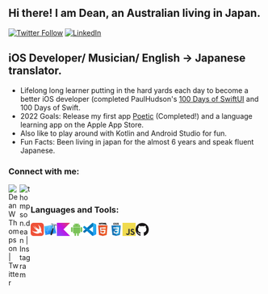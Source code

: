 ## Hi there! I am Dean, an Australian living in Japan.  

[![Twitter Follow](https://img.shields.io/twitter/follow/DeanWThompson?color=1DA1F2&logo=twitter&style=for-the-badge)](https://twitter.com/intent/follow?original_referer=https%3A%2F%2Fgithub.com%2FDeanWThompson&screen_name=DeanWThompson)
[![LinkedIn](https://img.shields.io/badge/LinkedIn-0077B5?style=for-the-badge&logo=linkedin&logoColor=white)](https://www.linkedin.com/in/deanwthompson/)


## iOS Developer/ Musician/ English -> Japanese translator. 

- Lifelong long learner putting in the hard yards each day to become a better iOS developer (completed PaulHudson's [100 Days of SwiftUI](https://github.com/thompson-dean/100-Days-of-SwiftUI) and 100 Days of Swift.
- 2022 Goals: Release my first app [Poetic](https://github.com/thompson-dean/Poetic) (Completed!) and a language learning app on the Apple App Store.
- Also like to play around with Kotlin and Android Studio for fun.
- Fun Facts: Been living in japan for the almost 6 years and speak fluent Japanese. 

### Connect with me:

[<img align="left" alt="DeanWThompson | Twitter" width="22px" src="https://cdn.jsdelivr.net/npm/simple-icons@v3/icons/twitter.svg" />][twitter]
[<img align="left" alt="thompson.dean | Instagram" width="22px" src="https://cdn.jsdelivr.net/npm/simple-icons@v3/icons/instagram.svg" />][instagram]

<br />

### Languages and Tools:

<img align="left" alt="Swift" width="26px" src="https://raw.githubusercontent.com/github/explore/80688e429a7d4ef2fca1e82350fe8e3517d3494d/topics/swift/swift.png" />
<img align="left" alt="Xcode" width="26px" src="https://raw.githubusercontent.com/github/explore/80688e429a7d4ef2fca1e82350fe8e3517d3494d/topics/xcode/xcode.png" />
<img align="left" alt="Kotlin" width="26px" src="https://raw.githubusercontent.com/github/explore/80688e429a7d4ef2fca1e82350fe8e3517d3494d/topics/kotlin/kotlin.png" />
<img align="left" alt="Android Studio" width="26px" src="https://raw.githubusercontent.com/github/explore/80688e429a7d4ef2fca1e82350fe8e3517d3494d/topics/android/android.png" />
<img align="left" alt="Visual Studio Code" width="26px" src="https://raw.githubusercontent.com/github/explore/80688e429a7d4ef2fca1e82350fe8e3517d3494d/topics/visual-studio-code/visual-studio-code.png" />
<img align="left" alt="HTML5" width="26px" src="https://raw.githubusercontent.com/github/explore/80688e429a7d4ef2fca1e82350fe8e3517d3494d/topics/html/html.png" />
<img align="left" alt="CSS3" width="26px" src="https://raw.githubusercontent.com/github/explore/80688e429a7d4ef2fca1e82350fe8e3517d3494d/topics/css/css.png" />
<img align="left" alt="JavaScript" width="26px" src="https://raw.githubusercontent.com/github/explore/80688e429a7d4ef2fca1e82350fe8e3517d3494d/topics/javascript/javascript.png" >
<img align="left" alt="GitHub" width="26px" src="https://raw.githubusercontent.com/github/explore/78df643247d429f6cc873026c0622819ad797942/topics/github/github.png" />




</details>


[twitter]: https://twitter.com/DeanWThompson
[instagram]: https://instagram.com/thompson.dean
